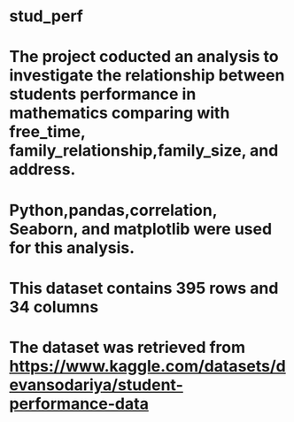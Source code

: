 # stud_perf
# The project coducted an analysis to investigate the relationship between students performance in mathematics comparing with free_time, family_relationship,family_size, and address.
# Python,pandas,correlation, Seaborn, and matplotlib were used for this analysis.
# This dataset contains 395 rows and 34 columns
# The dataset was retrieved from https://www.kaggle.com/datasets/devansodariya/student-performance-data
